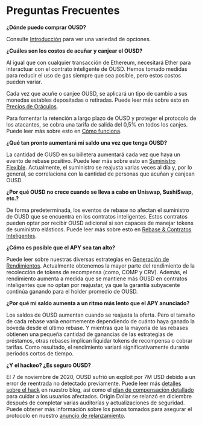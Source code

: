 # Preguntas Frecuentes

**¿Dónde puedo comprar OUSD?**

Consulte [Introducción](https://docs.ousd.com/getting-started) para ver una variedad de opciones.

**¿Cuáles son los costos de acuñar y canjear el OUSD?**

Al igual que con cualquier transacción de Ethereum, necesitará Ether para interactuar con el contrato inteligente de OUSD. Hemos tomado medidas para reducir el uso de gas siempre que sea posible, pero estos costos pueden variar.

Cada vez que acuñe o canjee OUSD, se aplicará un tipo de cambio a sus monedas estables depositadas o retiradas. Puede leer más sobre esto en [Precios de Oráculos](https://docs.ousd.com/core-concepts/price-oracles).

Para fomentar la retención a largo plazo de OUSD y proteger el protocolo de los atacantes, se cobra una tarifa de salida del 0,5% en todos los canjes. Puede leer más sobre esto en [Cómo funciona](https://docs.ousd.com/how-it-works).

**¿Qué tan pronto aumentará mi saldo una vez que tenga OUSD?**

La cantidad de OUSD en su billetera aumentará cada vez que haya un evento de rebase positivo. Puede leer más sobre esto en [Suministro Flexible](https://docs.ousd.com/core-concepts/elastic-supply). Actualmente, el suministro se reajusta varias veces al día y, por lo general, se correlaciona con la cantidad de personas que acuñan y canjean OUSD.

**¿Por qué OUSD no crece cuando se lleva a cabo en Uniswap, SushiSwap, etc.?**

De forma predeterminada, los eventos de rebase no afectan el suministro de OUSD que se encuentra en los contratos inteligentes. Estos contratos pueden optar por recibir OUSD adicional si son capaces de manejar tokens de suministro elásticos. Puede leer más sobre esto en [Rebase & Contratos Inteligentes](https://docs.ousd.com/core-concepts/elastic-supply/rebasing-and-smart-contracts).

**¿Cómo es posible que el APY sea tan alto?**

Puede leer sobre nuestras diversas estrategias en [Generación de Rendimientos](https://docs.ousd.com/core-concepts/yield-generation). Actualmente obtenemos la mayor parte del rendimiento de la recolección de tokens de recompensa (como, COMP y CRV). Además, el rendimiento aumenta a medida que se mantiene más OUSD en contratos inteligentes que no optan por reajustar, ya que la garantía subyacente continúa ganando para el holder promedio de OUSD.

**¿Por qué mi saldo aumenta a un ritmo más lento que el APY anunciado?**

Los saldos de OUSD aumentan cuando se reajusta la oferta. Pero el tamaño de cada rebase varía enormemente dependiendo de cuánto haya ganado la bóveda desde el último rebase. Y mientras que la mayoría de las rebases obtienen una pequeña cantidad de ganancias de las estrategias de préstamos, otras rebases implican liquidar tokens de recompensa o cobrar tarifas. Como resultado, el rendimiento variará significativamente durante períodos cortos de tiempo.

**¿Y el hackeo? ¿Es seguro OUSD?**

El 7 de noviembre de 2020, OUSD sufrió un exploit por 7M USD debido a un error de reentrada no detectado previamente. Puede leer más [detalles sobre el hack](https://medium.com/originprotocol/urgent-ousd-has-hacked-and-there-has-been-a-loss-of-funds-7b8c4a7d534c) en nuestro blog, así como el [plan de compensación detallado](https://medium.com/originprotocol/origin-dollar-ousd-detailed-compensation-plan-faa73f87442e) para cuidar a los usuarios afectados. Origin Dollar se relanzó en diciembre después de completar varias auditorías y actualizaciones de seguridad. Puede obtener más información sobre los pasos tomados para asegurar el protocolo en nuestro [anuncio de relanzamiento](https://medium.com/originprotocol/origin-dollar-ousd-is-back-b8ee0c601dad).
